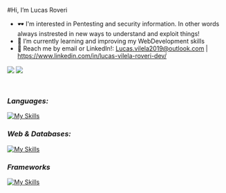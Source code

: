 #Hi, I’m Lucas Roveri
- 🕶  I'm interested in Pentesting and security information. In other words always instrested in new ways to understand and exploit things!
- 🌱 I’m currently learning and improving my WebDevelopment skills
- 💬 Reach me by email or LinkedIn!: Lucas.vilela2019@outlook.com | https://www.linkedin.com/in/lucas-vilela-roveri-dev/


<a href="Lucas Roveri's Langs"> <img align="center" src="https://github-readme-stats-sigma-five.vercel.app/api/top-langs/?username=Lucas-V-Roveri&theme=tokyonight"/></a>
<a href="Lucas Roveri's Stats"> <img align="center" src="https://github-readme-stats.vercel.app/api?username=Lucas-V-Roveri&theme=tokyonight"/></a>

<div style="display: inline_block"><br>
  
### *Languages:*

[![My Skills](https://skillicons.dev/icons?i=js,java,py,bash,cpp)](https://skillicons.dev)

### *Web & Databases:*

[![My Skills](https://skillicons.dev/icons?i=html,css,mysql)](https://skillicons.dev)

### *Frameworks*

[![My Skills](https://skillicons.dev/icons?i=react,bootstrap)](https://skillicons.dev)
